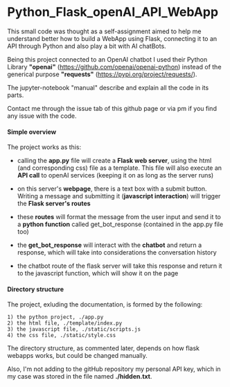 # Python_Flask_openAI_API_WebApp
This small code was thought as a self-assignment aimed to help me understand better how to build a WebApp using Flask, connecting it to an API through Python and also play a bit with AI chatBots.

Being this project connected to an OpenAI chatbot I used their Python Library **"openai"** (https://github.com/openai/openai-python) instead of the generical purpose **"requests"** (https://pypi.org/project/requests/). 

The jupyter-notebook "manual" describe and explain all the code in its parts.

Contact me through the issue tab of this github page or via pm if you find any issue with the code.

#### Simple overview

The project works as this:

- calling the **app.py** file will create a **Flask web server**, using the html (and corresponding css) file as a template. This file will also execute an **API call** to openAI services (keeping it on as long as the server runs)

- on this server's **webpage**, there is a text box with a submit button. Writing a message and submitting it (**javascript interaction**) will trigger the **Flask server's routes**

- these **routes** will format the message from the user input and send it to a **python function** called get_bot_response (contained in the app.py file too)

- the **get_bot_response** will interact with the **chatbot** and return a response, which will take into considerations the conversation history

- the chatbot route of the flask server will take this response and return it to the javascript function, which will show it on the page

#### Directory structure
The project, exluding the documentation, is formed by the following:

    1) the python project, ./app.py
    2) the html file, ./template/index.py
    3) the javascript file, ./static/scripts.js
    4) the css file, ./static/style.css
    
The directory structure, as commented later, depends on how flask webapps works, but could be changed manually.

Also, I'm not adding to the gitHub repository my personal API key, which in my case was stored in the file named **./hidden.txt**.